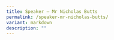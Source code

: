 ```yaml
---
title: Speaker – Mr Nicholas Butts
permalink: /speaker-mr-nicholas-butts/
variant: markdown
description: ""
---
```

